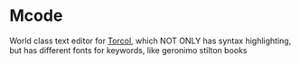 # Mcode

World class text editor for [Torcol](https://github.com/Tesohh/torcolrs),
which NOT ONLY has syntax highlighting,
but has different fonts for keywords, like geronimo stilton books
